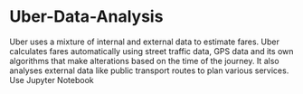 # Uber-Data-Analysis
Uber uses a mixture of internal and external data to estimate fares. Uber calculates fares automatically using street traffic data, GPS data and its own algorithms that make alterations based on the time of the journey. It also analyses external data like public transport routes to plan various services.
 Use Jupyter Notebook
